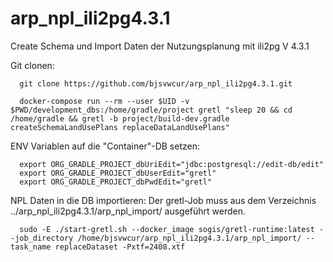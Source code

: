 # arp_npl_ili2pg4.3.1
Create Schema und Import Daten der Nutzungsplanung mit ili2pg V 4.3.1

Git clonen:
```
  git clone https://github.com/bjsvwcur/arp_npl_ili2pg4.3.1.git
```

```
  docker-compose run --rm --user $UID -v $PWD/development_dbs:/home/gradle/project gretl "sleep 20 && cd /home/gradle && gretl -b project/build-dev.gradle createSchemaLandUsePlans replaceDataLandUsePlans"
```

ENV Variablen auf die "Container"-DB setzen:
```
  export ORG_GRADLE_PROJECT_dbUriEdit="jdbc:postgresql://edit-db/edit"
  export ORG_GRADLE_PROJECT_dbUserEdit="gretl"
  export ORG_GRADLE_PROJECT_dbPwdEdit="gretl"
```

NPL Daten in die DB importieren:
Der gretl-Job muss aus dem Verzeichnis ../arp_npl_ili2pg4.3.1/arp_npl_import/ ausgeführt werden.
```
  sudo -E ./start-gretl.sh --docker_image sogis/gretl-runtime:latest --job_directory /home/bjsvwcur/arp_npl_ili2pg4.3.1/arp_npl_import/ --task_name replaceDataset -Pxtf=2408.xtf
```
